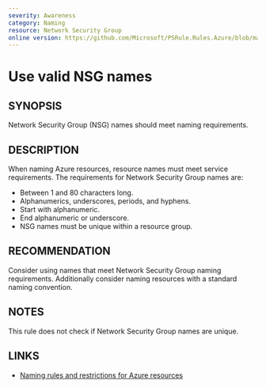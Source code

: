 ```yaml
---
severity: Awareness
category: Naming
resource: Network Security Group
online version: https://github.com/Microsoft/PSRule.Rules.Azure/blob/master/docs/rules/en/Azure.NSG.Name.md
---
```


# Use valid NSG names

## SYNOPSIS

Network Security Group (NSG) names should meet naming requirements.

## DESCRIPTION

When naming Azure resources, resource names must meet service requirements.
The requirements for Network Security Group names are:

- Between 1 and 80 characters long.
- Alphanumerics, underscores, periods, and hyphens.
- Start with alphanumeric.
- End alphanumeric or underscore.
- NSG names must be unique within a resource group.

## RECOMMENDATION

Consider using names that meet Network Security Group naming requirements.
Additionally consider naming resources with a standard naming convention.

## NOTES

This rule does not check if Network Security Group names are unique.

## LINKS

- [Naming rules and restrictions for Azure resources](https://docs.microsoft.com/en-us/azure/azure-resource-manager/management/resource-name-rules)
